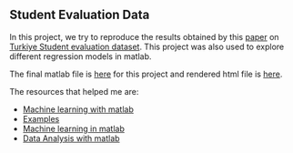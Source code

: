 ## Student Evaluation Data

In this project, we try to reproduce the results obtained by this [paper](https://github.com/abishekarun/Student-Evaluation-dataset/blob/master/LA_EdMining_SanghoSuh.pdf) on [Turkiye Student evaluation dataset](http://archive.ics.uci.edu/ml/datasets/turkiye+student+evaluation). This project was also used to explore different regression models in matlab.

The final matlab file is [here](https://github.com/abishekarun/Student-Evaluation-dataset/blob/master/student_evalution.m) for this project and rendered html file is [here](https://github.com/abishekarun/Student-Evaluation-dataset/blob/master/html/student_evaluation.html).

The resources that helped me are:

+ [Machine learning with matlab](https://pdfs.semanticscholar.org/presentation/2c02/efcb9ac85f7230e4e4687fdd9607b385337b.pdf)
+ [Examples](https://in.mathworks.com/help/stats/examples.html)
+ [Machine learning in matlab](http://www.cs.toronto.edu/~hinton/csc2515/matlab2.pdf)
+ [Data Analysis with matlab](https://github.com/abishekarun/Transport-Problem/blob/master/data_analysis.pdf) 
